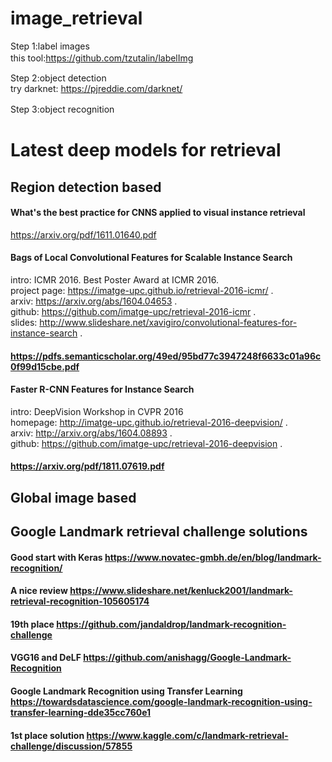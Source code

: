 # image_retrieval

Step 1:label images      
this tool:https://github.com/tzutalin/labelImg            　　　　
   
Step 2:object detection      
   try darknet: https://pjreddie.com/darknet/
   
Step 3:object recognition         　　　


# Latest deep models for retrieval

## Region detection based

#### What's the best practice for CNNS applied to visual instance retrieval

https://arxiv.org/pdf/1611.01640.pdf

#### Bags of Local Convolutional Features for Scalable Instance Search

intro: ICMR 2016. Best Poster Award at ICMR 2016.   
project page: https://imatge-upc.github.io/retrieval-2016-icmr/ .  
arxiv: https://arxiv.org/abs/1604.04653 .  
github: https://github.com/imatge-upc/retrieval-2016-icmr .  
slides: http://www.slideshare.net/xavigiro/convolutional-features-for-instance-search .

#### https://pdfs.semanticscholar.org/49ed/95bd77c3947248f6633c01a96c0f99d15cbe.pdf

#### Faster R-CNN Features for Instance Search

intro: DeepVision Workshop in CVPR 2016   
homepage: http://imatge-upc.github.io/retrieval-2016-deepvision/ .  
arxiv: http://arxiv.org/abs/1604.08893 .  
github: https://github.com/imatge-upc/retrieval-2016-deepvision .  

#### https://arxiv.org/pdf/1811.07619.pdf 

## Global image based


## Google Landmark retrieval challenge solutions

#### Good start with Keras https://www.novatec-gmbh.de/en/blog/landmark-recognition/

#### A nice review https://www.slideshare.net/kenluck2001/landmark-retrieval-recognition-105605174

#### 19th place https://github.com/jandaldrop/landmark-recognition-challenge

#### VGG16 and DeLF https://github.com/anishagg/Google-Landmark-Recognition

#### Google Landmark Recognition using Transfer Learning https://towardsdatascience.com/google-landmark-recognition-using-transfer-learning-dde35cc760e1

#### 1st place solution https://www.kaggle.com/c/landmark-retrieval-challenge/discussion/57855

####  


